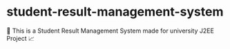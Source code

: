 # student-result-management-system
📰 This is a Student Result Management System made for university J2EE Project 📈

